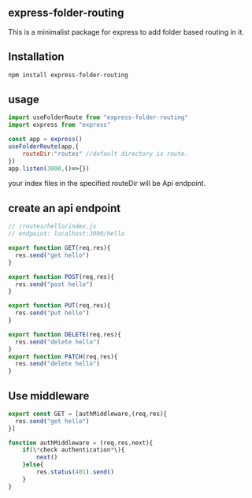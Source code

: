 ## express-folder-routing
This is a minimalist package for express to add folder based routing in it.

## Installation
```bash
npm install express-folder-routing
```

## usage
```js
import useFolderRoute from "express-folder-routing"
import express from "express"

const app = express()
useFolderRoute(app,{
    routeDir:"routes" //default directory is route.
})
app.listen(3000,()=>{})
```

your index files in the specified routeDir will be Api endpoint.

## create an api endpoint
```js
// /routes/hello/index.js 
// endpoint: localhost:3000/hello

export function GET(req,res){
  res.send("get hello")
}

export function POST(req,res){
  res.send("post hello")
}

export function PUT(req,res){
  res.send("put hello")
}

export function DELETE(req,res){
  res.send("delete hello")
}
export function PATCH(req,res){
  res.send("delete hello")
}
```

## Use middleware 
```js
export const GET = [authMiddleware,(req,res){
  res.send("get hello")
}]

function authMiddleware = (req,res,next){
    if(\*check authentication*\){
        next()
    }else{
        res.status(401).send()
    }
}
```
